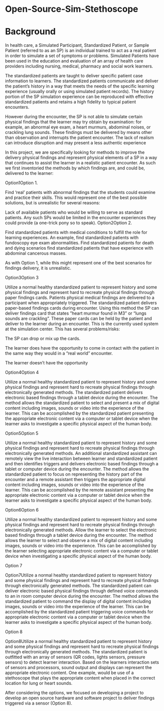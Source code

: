 # Open-Source-Sim-Stethoscope

<h1>Background</h1>

In health care, a Simulated Participant, Standardized Patient, or Sample Patient (referred to as an SP) is an individual trained to act as a real patient in order to simulate a set of symptoms or problems. Simulated Patients have been used in the education and evaluation of an array of health care providers including nursing, medical, pharmacy and social work learners.

The standardized patients are taught to deliver specific patient case information to learners. The standardized patients communicate and deliver the patient’s history in a way that meets the needs of the specific learning experience (usually orally or using simulated patient records). The history portion of the SP simulation experience can be reproduced with effective standardized patients and retains a high fidelity to typical patient encounters.

However during the encounter, the SP is not able to simulate certain physical findings that the learner may try obtain by examination: for example, an abnormal eye exam, a heart murmurs, abdominal noises, or crackling lung sounds. These findings must be delivered by means other than observation and interrupts the patient encounter. The lack of realism can introduce disruption and may present a less authentic experience

In this project, we are specifically looking for methods to improve the delivery physical findings and represent physical elements of a SP in a way that continues to assist the learner in a realistic patient encounter. As such we first inventoried the methods by which findings are, and could be, delivered to the learner:

 

Option1Option 1.

Find ‘real’ patients with abnormal findings that the students could examine and practice their skills. This would represent one of the best possible solutions, but is unrealistic for several reasons:

Lack of available patients who would be willing to serve as standard patients.
Any such SPs would be limited in the encounter experiences they could provide (a one-trick pony so to speak).
Option2Option 2.

Find standardized patients with medical conditions to fulfill the role for learning experiences. An example, find standardized patients with fundoscopy eye exam abnormalities. Find standardized patients for death and dying scenarios find standardized patients that have experience with abdominal cancerous masses.

As with Option 1, while this might represent one of the best scenarios for findings delivery, it is unrealistic.

 Option3Option 3

Utilize a normal healthy standardized patient to represent history and some physical findings and represent hard to recreate physical findings through paper findings cards. Patients physical medical findings are delivered to a participant when appropriately triggered. The standardized patient delivers paper-based findings cards during encounter. Using this method the SP can deliver findings card that states ”heart murmur found in M3” or “lungs sounds are crackling”. These paper cards can be held by the patient and deliver to the learner during an encounter. This is the currently used system at the simulation center. This has several problems/risks:

The SP can drop or mix up the cards.

 

The learner does have the opportunity to come in contact with the patient in the same way they would in a “real world” encounter.

The learner doesn’t have the opportunity

Option4Option 4

Utilize a normal healthy standardized patient to represent history and some physical findings and represent hard to recreate physical findings through electronically generated methods. The standardized patient delivers electronic based findings through a tablet device during the encounter. The method allows the standardized patient to select and present a mix of digital content including images, sounds or video into the experience of the learner. This can be accomplished by the standardized patient presenting the appropriate electronic content via a computer or tablet device when the learner asks to investigate a specific physical aspect of the human body.

Option5Option 5

Utilize a normal healthy standardized patient to represent history and some physical findings and represent hard to recreate physical findings through electronically generated methods. An additional standardized assistant can remotely view the live interaction between learner and standardized patient and then identifies triggers and delivers electronic based findings through a tablet or computer device during the encounter. The method allows the standardized patient to focus on representing the history part of the encounter and a remote assistant then triggers the appropriate digital content including images, sounds or video into the experience of the learner. This can be accomplished by the remote assistant presenting the appropriate electronic content via a computer or tablet device when the learner asks to investigate a specific physical aspect of the human body.

 

Option6Option 6

Utilize a normal healthy standardized patient to represent history and some physical findings and represent hard to recreate physical findings through electronically generated methods. Allow the learner to select the electronic based findings through a tablet device during the encounter. The method allows the learner to select and observe a mix of digital content including images, sounds or video into the experience. This can be accomplished by the learner selecting appropriate electronic content via a computer or tablet device when investigating a specific physical aspect of the human body.

Option 7

Option7Utilize a normal healthy standardized patient to represent history and some physical findings and represent hard to recreate physical findings through electronically generated methods. The standardized patient can deliver electronic based physical findings through defined voice commands to an in room computer device during the encounter. The method allows the standardized patient to command the display of digital content including images, sounds or video into the experience of the learner. This can be accomplished by the standardized patient triggering voice commands for appropriate electronic content via a computer or tablet device when the learner asks to investigate a specific physical aspect of the human body.

Option 8

Option8Utilize a normal healthy standardized patient to represent history and some physical findings and represent hard to recreate physical findings through electronically generated methods. The standardized patient is outfitted with an array of sensors (QR codes, lights sensors, pressure sensors) to detect learner interaction. Based on the learners interaction sets of sensors and processors, sound output and displays can represent the appropriate electronic content. One example, would be use of a stethoscope that plays the appropriate content when placed in the correct location for lung or heart sounds.

After considering the options, we focused on developing a project to develop an open source hardware and software project to deliver findings triggered via a sensor (Option 8).
